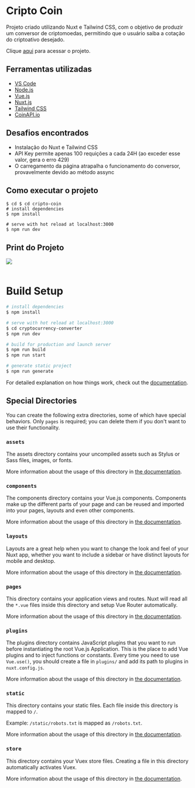 <!-- @format -->

# Cripto Coin

Projeto criado utilizando Nuxt e Tailwind CSS, com o objetivo de produzir um conversor de criptomoedas, permitindo que o usuário saiba a cotação do criptoativo desejado.

Clique <a href="https://63c63a9de5204d6d12509bc2--beamish-youtiao-feb166.netlify.app/">aqui</a> para acessar o projeto.


## Ferramentas utilizadas

- <a href="https://code.visualstudio.com/">VS Code</a>
- <a href="https://nodejs.org/en/">Node.js</a>
- <a href="https://vuejs.org/">Vue.js</a>
- <a href="https://nuxtjs.org/">Nuxt.js</a>
- <a href="https://tailwindcss.com/">Tailwind CSS</a>
- <a href="https://www.coinapi.io/">CoinAPI.io</a>

## Desafios encontrados

- Instalação do Nuxt e Tailwind CSS
- API Key permite apenas 100 requições a cada 24H (ao exceder esse valor, gera o erro 429)
- O carregamento da página atrapalha o funcionamento do conversor, provavelmente devido ao método assync

## Como executar o projeto

    $ cd $ cd cripto-coin
    # install dependencies
    $ npm install

    # serve with hot reload at localhost:3000
    $ npm run dev

## Print do Projeto
<a href="https://63c63a9de5204d6d12509bc2--beamish-youtiao-feb166.netlify.app/">
    <img src="https://user-images.githubusercontent.com/42364778/212822345-1e628d9f-63a7-4464-bbe2-cb8454335909.png">
</a>

</br>
</br>

# Build Setup

```bash
# install dependencies
$ npm install

# serve with hot reload at localhost:3000
$ cd cryptocurrency-converter
$ npm run dev

# build for production and launch server
$ npm run build
$ npm run start

# generate static project
$ npm run generate
```

For detailed explanation on how things work, check out the [documentation](https://nuxtjs.org).

## Special Directories

You can create the following extra directories, some of which have special behaviors. Only `pages` is required; you can delete them if you don't want to use their functionality.

### `assets`

The assets directory contains your uncompiled assets such as Stylus or Sass files, images, or fonts.

More information about the usage of this directory in [the documentation](https://nuxtjs.org/docs/2.x/directory-structure/assets).

### `components`

The components directory contains your Vue.js components. Components make up the different parts of your page and can be reused and imported into your pages, layouts and even other components.

More information about the usage of this directory in [the documentation](https://nuxtjs.org/docs/2.x/directory-structure/components).

### `layouts`

Layouts are a great help when you want to change the look and feel of your Nuxt app, whether you want to include a sidebar or have distinct layouts for mobile and desktop.

More information about the usage of this directory in [the documentation](https://nuxtjs.org/docs/2.x/directory-structure/layouts).

### `pages`

This directory contains your application views and routes. Nuxt will read all the `*.vue` files inside this directory and setup Vue Router automatically.

More information about the usage of this directory in [the documentation](https://nuxtjs.org/docs/2.x/get-started/routing).

### `plugins`

The plugins directory contains JavaScript plugins that you want to run before instantiating the root Vue.js Application. This is the place to add Vue plugins and to inject functions or constants. Every time you need to use `Vue.use()`, you should create a file in `plugins/` and add its path to plugins in `nuxt.config.js`.

More information about the usage of this directory in [the documentation](https://nuxtjs.org/docs/2.x/directory-structure/plugins).

### `static`

This directory contains your static files. Each file inside this directory is mapped to `/`.

Example: `/static/robots.txt` is mapped as `/robots.txt`.

More information about the usage of this directory in [the documentation](https://nuxtjs.org/docs/2.x/directory-structure/static).

### `store`

This directory contains your Vuex store files. Creating a file in this directory automatically activates Vuex.

More information about the usage of this directory in [the documentation](https://nuxtjs.org/docs/2.x/directory-structure/store).
